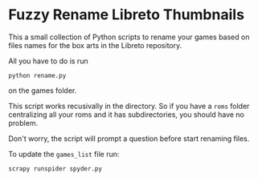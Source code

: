 # Fuzzy Rename Libreto Thumbnails
This a small collection of Python scripts to rename your games based on files names for the box arts in the Libreto repository.


All you have to do is run

```
python rename.py
```

on the games folder.

This script works recusivally in the directory.
So if you have a `roms` folder centralizing all your roms and it has subdirectories, you should have no problem.

Don't worry, the script will prompt a question before start renaming files.

To update the `games_list` file run:

```
scrapy runspider spyder.py
```
